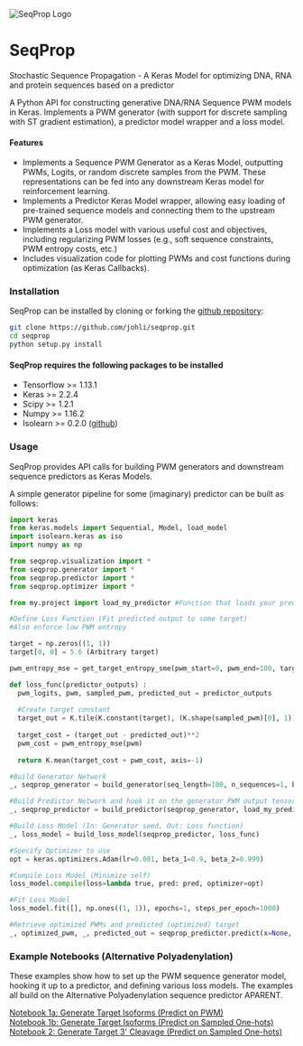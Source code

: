 ![SeqProp Logo](https://github.com/johli/seqprop/blob/master/SeqProp_Logo.jpg?raw=true)

# SeqProp
Stochastic Sequence Propagation - A Keras Model for optimizing DNA, RNA and protein sequences based on a predictor

A Python API for constructing generative DNA/RNA Sequence PWM models in Keras. Implements a PWM generator (with support for discrete sampling with ST gradient estimation), a predictor model wrapper and a loss model.

#### Features
- Implements a Sequence PWM Generator as a Keras Model, outputting PWMs, Logits, or random discrete samples from the PWM. These representations can be fed into any downstream Keras model for reinforcement learning.
- Implements a Predictor Keras Model wrapper, allowing easy loading of pre-trained sequence models and connecting them to the upstream PWM generator.
- Implements a Loss model with various useful cost and objectives, including regularizing PWM losses (e.g., soft sequence constraints, PWM entropy costs, etc.)
- Includes visualization code for plotting PWMs and cost functions during optimization (as Keras Callbacks).

### Installation
SeqProp can be installed by cloning or forking the [github repository](https://github.com/johli/seqprop.git):
```sh
git clone https://github.com/johli/seqprop.git
cd seqprop
python setup.py install
```

#### SeqProp requires the following packages to be installed
- Tensorflow >= 1.13.1
- Keras >= 2.2.4
- Scipy >= 1.2.1
- Numpy >= 1.16.2
- Isolearn >= 0.2.0 ([github](https://github.com/johli/isolearn.git))

### Usage
SeqProp provides API calls for building PWM generators and downstream sequence predictors as Keras Models.

A simple generator pipeline for some (imaginary) predictor can be built as follows:
```python
import keras
from keras.models import Sequential, Model, load_model
import isolearn.keras as iso
import numpy as np

from seqprop.visualization import *
from seqprop.generator import *
from seqprop.predictor import *
from seqprop.optimizer import *

from my.project import load_my_predictor #Function that loads your predictor

#Define Loss Function (Fit predicted output to some target)
#Also enforce low PWM entropy

target = np.zeros((1, 1))
target[0, 0] = 5.6 (Arbitrary target)

pwm_entropy_mse = get_target_entropy_sme(pwm_start=0, pwm_end=100, target_bits=1.8)

def loss_func(predictor_outputs) :
  pwm_logits, pwm, sampled_pwm, predicted_out = predictor_outputs
  
  #Create target constant
  target_out = K.tile(K.constant(target), (K.shape(sampled_pwm)[0], 1))
  
  target_cost = (target_out - predicted_out)**2
  pwm_cost = pwm_entropy_mse(pwm)
  
  return K.mean(target_cost + pwm_cost, axis=-1)

#Build Generator Network
_, seqprop_generator = build_generator(seq_length=100, n_sequences=1, batch_normalize_pwm=True)

#Build Predictor Network and hook it on the generator PWM output tensor
_, seqprop_predictor = build_predictor(seqprop_generator, load_my_predictor(), n_sequences=1, eval_mode='pwm')

#Build Loss Model (In: Generator seed, Out: Loss function)
_, loss_model = build_loss_model(seqprop_predictor, loss_func)

#Specify Optimizer to use
opt = keras.optimizers.Adam(lr=0.001, beta_1=0.9, beta_2=0.999)

#Compile Loss Model (Minimize self)
loss_model.compile(loss=lambda true, pred: pred, optimizer=opt)

#Fit Loss Model
loss_model.fit([], np.ones((1, 1)), epochs=1, steps_per_epoch=1000)

#Retrieve optimized PWMs and predicted (optimized) target
_, optimized_pwm, _, predicted_out = seqprop_predictor.predict(x=None, steps=1)

```

### Example Notebooks (Alternative Polyadenylation)
These examples show how to set up the PWM sequence generator model, hooking it up to a predictor, and defining various loss models. The examples all build on the Alternative Polyadenylation sequence predictor APARENT.

[Notebook 1a: Generate Target Isoforms (Predict on PWM)](https://nbviewer.jupyter.org/github/johli/seqprop/blob/master/examples/apa/seqprop_aparent_isoform_optimization.ipynb)<br/>
[Notebook 1b: Generate Target Isoforms (Predict on Sampled One-hots)](https://nbviewer.jupyter.org/github/johli/seqprop/blob/master/examples/apa/seqprop_aparent_isoform_optimization_sample.ipynb)<br/>
[Notebook 2: Generate Target 3' Cleavage (Predict on Sampled One-hots)](https://nbviewer.jupyter.org/github/johli/seqprop/blob/master/examples/apa/seqprop_aparent_cleavage_optimization.ipynb)<br/>
